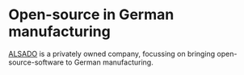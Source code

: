 # Open-source in German manufacturing

[ALSADO](https://www.alsado.de) is a privately owned company, focussing on bringing open-source-software to German manufacturing.
